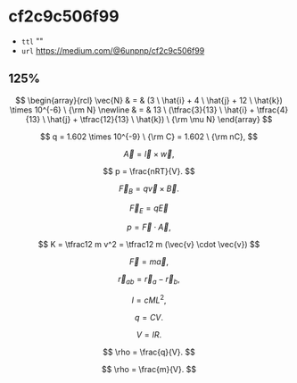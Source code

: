 # cf2c9c506f99
+ `ttl` ""
+ `url` https://medium.com/@6unpnp/cf2c9c506f99


## 125%


$$
\begin{array}{rcl}
\vec{N} & = & (3 \ \hat{i} + 4 \ \hat{j} +  12 \ \hat{k}) \times 10^{-6} \ {\rm N} \newline
& = & 13 \ (\tfrac{3}{13} \ \hat{i} + \tfrac{4}{13} \ \hat{j} +  \tfrac{12}{13} \ \hat{k}) \ {\rm \mu N}
\end{array}
$$

$$
q = 1.602 \times 10^{-9} \ {\rm C} = 1.602  \ {\rm nC},
$$


$$
\vec{A} = \vec{l} \times \vec{w},
$$

$$
p = \frac{nRT}{V}.
$$

$$
\vec{F}_B = q \vec{v} \times \vec{B}.
$$



$$
\vec{F}_E = q \vec{E}
$$


$$
p = \vec{F} \cdot \vec{A},
$$

$$
K = \tfrac12 m v^2 = \tfrac12 m (\vec{v} \cdot \vec{v})
$$


$$
\vec{F} = m \vec{a},
$$

$$
\vec{r}_{ab} = \vec{r}_a - \vec{r}_b,
$$


$$
I = cML^2,
$$


$$
q = CV.
$$


$$
V = IR.
$$


$$
\rho = \frac{q}{V}.
$$


$$
\rho = \frac{m}{V}.
$$